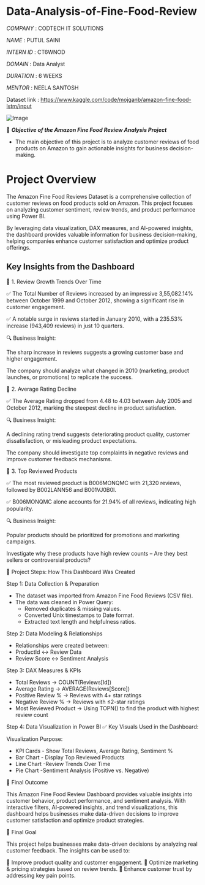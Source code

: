 # Data-Analysis-of-Fine-Food-Review

*COMPANY* : CODTECH IT SOLUTIONS

*NAME* : PUTUL SAINI

*INTERN ID* : CT6WNOD

*DOMAIN* : Data Analyst

*DURATION* : 6 WEEKS

*MENTOR* : NEELA SANTOSH

Dataset link : https://www.kaggle.com/code/mojganb/amazon-fine-food-lstm/input

![Image](https://github.com/user-attachments/assets/f60fd920-a813-43ed-9053-861bd3e21e63)


📌 ***Objective of the Amazon Fine Food Review Analysis Project***

* The main objective of this project is to analyze customer reviews of food products on Amazon to gain actionable insights for business decision-making.

# **Project Overview**

The Amazon Fine Food Reviews Dataset is a comprehensive collection of customer reviews on food products sold on Amazon. This project focuses on analyzing customer sentiment, review trends, and product performance using Power BI.

By leveraging data visualization, DAX measures, and AI-powered insights, the dashboard provides valuable information for business decision-making, helping companies enhance customer satisfaction and optimize product offerings.


## Key Insights from the Dashboard

🔹 1. Review Growth Trends Over Time

✅ The Total Number of Reviews increased by an impressive 3,55,082.14% between October 1999 and October 2012, showing a significant rise in customer engagement.

✅ A notable surge in reviews started in January 2010, with a 235.53% increase (943,409 reviews) in just 10 quarters.

🔍 Business Insight:

The sharp increase in reviews suggests a growing customer base and higher engagement.

The company should analyze what changed in 2010 (marketing, product launches, or promotions) to replicate the success.

🔹 2. Average Rating Decline

✅ The Average Rating dropped from 4.48 to 4.03 between July 2005 and October 2012, marking the steepest decline in product satisfaction.

🔍 Business Insight:

A declining rating trend suggests deteriorating product quality, customer dissatisfaction, or misleading product expectations.

The company should investigate top complaints in negative reviews and improve customer feedback mechanisms.

🔹 3. Top Reviewed Products

✅ The most reviewed product is B006MONQMC with 21,320 reviews, followed by B002LANN56 and B001VJ0B0I.

✅ B006MONQMC alone accounts for 21.94% of all reviews, indicating high popularity.

🔍 Business Insight:

Popular products should be prioritized for promotions and marketing campaigns.

Investigate why these products have high review counts – Are they best sellers or controversial products?

📌 Project Steps: How This Dashboard Was Created

Step 1: Data Collection & Preparation

* The dataset was imported from Amazon Fine Food Reviews (CSV file).
* The data was cleaned in Power Query:
  * Removed duplicates & missing values.
  * Converted Unix timestamps to Date format.
  * Extracted text length and helpfulness ratios.
 
Step 2: Data Modeling & Relationships

* Relationships were created between:
* ProductId ↔ Review Data
* Review Score ↔ Sentiment Analysis
  
Step 3: DAX Measures & KPIs

* Total Reviews → COUNT(Reviews[Id])
* Average Rating → AVERAGE(Reviews[Score])
* Positive Review % → Reviews with 4+ star ratings
* Negative Review % → Reviews with ≤2-star ratings
* Most Reviewed Product → Using TOPN() to find the product with highest review count
  
Step 4: Data Visualization in Power BI
✅ Key Visuals Used in the Dashboard:

Visualization	Purpose:

* KPI Cards -	Show Total Reviews, Average Rating, Sentiment %
* Bar Chart -	Display Top Reviewed Products
* Line Chart -Review Trends Over Time
* Pie Chart	 -Sentiment Analysis (Positive vs. Negative)

📌 Final Outcome

This Amazon Fine Food Review Dashboard provides valuable insights into customer behavior, product performance, and sentiment analysis. With interactive filters, AI-powered insights, and trend visualizations, this dashboard helps businesses make data-driven decisions to improve customer satisfaction and optimize product strategies.

📌 Final Goal

This project helps businesses make data-driven decisions by analyzing real customer feedback. The insights can be used to:

🚀 Improve product quality and customer engagement.
🚀 Optimize marketing & pricing strategies based on review trends.
🚀 Enhance customer trust by addressing key pain points.







